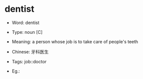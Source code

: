 # dentist

- Word: dentist

- Type: noun [C]
- Meaning: a person whose job is to take care of people's teeth
- Chinese: 牙科医生
- Tags: job::doctor
- Eg.: 

